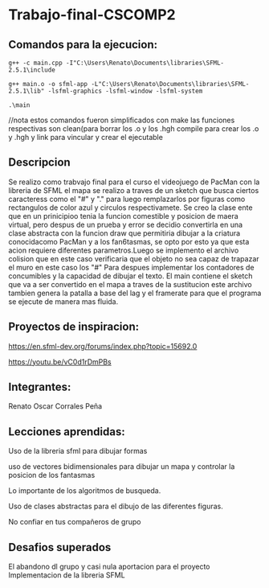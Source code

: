 # Trabajo-final-CSCOMP2
## Comandos para la ejecucion:

   ``g++ -c main.cpp -I"C:\Users\Renato\Documents\libraries\SFML-2.5.1\include ``
   
   
   ``g++ main.o -o sfml-app -L"C:\Users\Renato\Documents\libraries\SFML-2.5.1\lib" -lsfml-graphics -lsfml-window -lsfml-system  ``
   
   
   ``.\main ``
   
   
//nota estos comandos fueron simplificados con make las funciones respectivas son clean(para borrar los .o y los .hgh compile para crear los .o y .hgh y link para vincular y crear el ejecutable

## Descripcion
Se realizo como trabvajo final para el curso el videojuego de PacMan con la libreria de SFML el mapa se realizo a traves de un sketch que busca ciertos caracteress como el "#" y "." para luego remplazarlos por figuras como rectangulos de color azul y circulos respectivamete. Se creo la clase ente que en un prinicipioo tenia la funcion comestible y posicion de maera virtual, pero despus de un prueba y error se decidio convertirla en una clase abstracta con la funcion draw que permitiria dibujar a la criatura conocidacomo PacMan y a los fan6tasmas, se opto por esto ya que esta acion requiere diferentes parametros.Luego se implemento el archivo colision que en este caso verificaria que el objeto no sea capaz de trapazar el muro en este caso los "#" Para despues implementar los contadores de concumibles y la capacidad de dibujar el texto. El main contiene el sketch que va a ser convertido en el mapa a traves de la sustitucion este archivo tambien genera la patalla a base del lag y el framerate para que el programa se ejecute de manera mas fluida.

## Proyectos de inspiracion:

https://en.sfml-dev.org/forums/index.php?topic=15692.0

https://youtu.be/vC0d1rDmPBs

## Integrantes:

Renato Oscar Corrales Peña

## Lecciones aprendidas:

Uso de la libreria sfml para dibujar formas

uso de vectores bidimensionales para dibujar un mapa y controlar la posicion de los fantasmas

Lo importante de los algoritmos de busqueda.

Uso de clases abstractas para el dibujo de las diferentes figuras. 

No confiar en tus compañeros de grupo

## Desafios superados
El abandono dl grupo y casi nula aportacion para el proyecto
Implementacion de la libreria SFML
